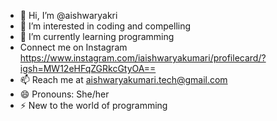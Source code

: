 - 👋 Hi, I’m @aishwaryakri
- 👀 I’m interested in coding and compelling
- 🌱 I’m currently learning programming
- Connect me on Instagram <href>https://www.instagram.com/iaishwaryakumari/profilecard/?igsh=MW12eHFqZGRkcGtyOA==</href> 
- 📫 Reach me at aishwaryakumari.tech@gmail.com
- 😄 Pronouns: She/her
- ⚡ New to the world of programming 

<!---
aishwaryakri/aishwaryakri is a ✨ special ✨ repository because its `README.md` (this file) appears on your GitHub profile.
You can click the Preview link to take a look at your changes.
--->
